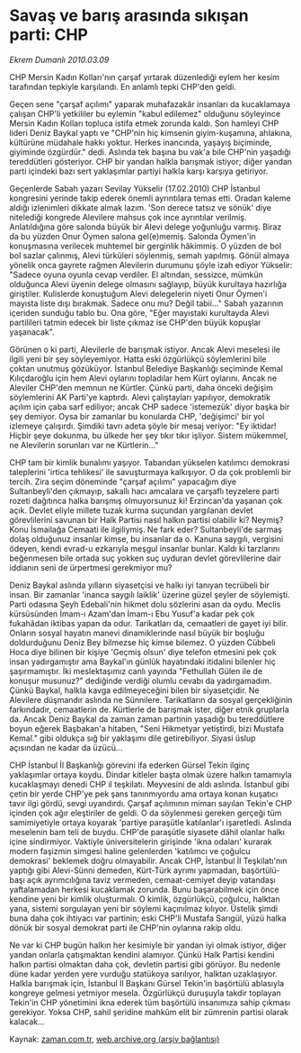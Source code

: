 # Savaş ve barış arasında sıkışan parti: CHP

*Ekrem Dumanlı 2010.03.09*

<td class="columnist-detail">
<p>CHP Mersin Kadın Kolları'nın çarşaf yırtarak düzenlediği eylem her kesim tarafından tepkiyle karşılandı. En anlamlı tepki CHP'den geldi.</p>
<p>
<div id="haberMetinDiv">
<p>Geçen sene "çarşaf açılımı" yaparak muhafazakâr insanları da kucaklamaya çalışan CHP'li yetkililer bu eylemin "kabul edilemez" olduğunu söyleyince Mersin Kadın Kolları topluca istifa etmek zorunda kaldı. Son hamleyi CHP lideri Deniz Baykal yaptı ve "CHP'nin hiç kimsenin giyim-kuşamına, ahlakına, kültürüne müdahale hakkı yoktur. Herkes inancında, yaşayış biçiminde, giyiminde özgürdür." dedi. Aslında tek başına bu vak'a bile CHP'nin yaşadığı tereddütleri gösteriyor. CHP bir yandan halkla barışmak istiyor; diğer yandan parti içindeki bazı sert yaklaşımlar partiyi halkla karşı karşıya getiriyor.
<p>Geçenlerde Sabah yazarı Sevilay Yükselir (17.02.2010) CHP İstanbul kongresini yerinde takip ederek önemli ayrıntılara temas etti. Oradan kaleme aldığı izlenimleri dikkate almak lazım. 'Son derece tatsız ve sönük' diye nitelediği kongrede Alevilere mahsus çok ince ayrıntılar verilmiş. Anlatıldığına göre salonda büyük bir Alevi delege yoğunluğu varmış. Biraz da bu yüzden Onur Öymen salona gel(e)memiş. Salonda Öymen'in konuşmasına verilecek muhtemel bir gerginlik hâkimmiş. O yüzden de bol bol sazlar çalınmış, Alevi türküleri söylenmiş, semah yapılmış. Gönül almaya yönelik onca gayrete rağmen Alevilerin durumunu şöyle izah ediyor Yükselir: "Sadece oyuna oyunla cevap verdiler. El altından, sessizce, mümkün olduğunca Alevi üyenin delege olmasını sağlayıp, büyük kurultaya hazırlığa giriştiler. Kulislerde konuştuğum Alevi delegelerin niyeti Onur Öymen'i mayısta liste dışı bırakmak. Sadece onu mu? Değil tabii..." Sabah yazarının içeriden sunduğu tablo bu. Ona göre, "Eğer mayıstaki kurultayda Alevi partilileri tatmin edecek bir liste çıkmaz ise CHP'den büyük kopuşlar yaşanacak".
<p>Görünen o ki parti, Alevilerle de barışmak istiyor. Ancak Alevi meselesi ile ilgili yeni bir şey söyleyemiyor. Hatta eski özgürlükçü söylemlerini bile çoktan unutmuş gözüküyor. İstanbul Belediye Başkanlığı seçiminde Kemal Kılıçdaroğlu için hem Alevi oylarını topladılar hem Kürt oylarını. Ancak ne Aleviler CHP'den memnun ne Kürtler. Çünkü parti, daha önceki değişim söylemlerini AK Parti'ye kaptırdı. Alevi çalıştayları yapılıyor, demokratik açılım için çaba sarf ediliyor; ancak CHP sadece 'istemezük' diyor başka bir şey demiyor. Oysa bir zamanlar bu konularda CHP, 'değişimci' bir yol izlemeye çalışırdı. Şimdiki tavrı adeta şöyle bir mesaj veriyor: "Ey iktidar! Hiçbir şeye dokunma, bu ülkede her şey tıkır tıkır işliyor. Sistem mükemmel, ne Alevilerin sorunları var ne Kürtlerin..."
<p>CHP tam bir kimlik bunalımı yaşıyor. Tabandan yükselen katılımcı demokrasi taleplerini 'irtica tehlikesi' ile savuşturmaya kalkışıyor. O da çok problemli bir tercih. Zira seçim döneminde "çarşaf açılımı" yapacağım diye Sultanbeyli'den çıkmayıp, sakallı hacı amcalara ve çarşaflı teyzelere parti rozeti dağıtınca halka barışmış olmuyorsunuz ki! Erzincan'da yaşanan çok açık. Devlet eliyle millete tuzak kurma suçundan yargılanan devlet görevlilerini savunan bir Halk Partisi nasıl halkın partisi olabilir ki? Neymiş? Konu İsmailağa Cemaati ile ilgiliymiş. Ne fark eder? Sultanbeyli'de sarmaş dolaş olduğunuz insanlar kimse, bu insanlar da o. Kanuna saygılı, vergisini ödeyen, kendi evrad-u ezkarıyla meşgul insanlar bunlar. Kaldı ki tarzlarını beğenmesen bile ortada suç yokken suç uyduran devlet görevlilerine dair iddianın seni de ürpertmesi gerekmiyor mu?
<p>Deniz Baykal aslında yılların siyasetçisi ve halkı iyi tanıyan tecrübeli bir insan. Bir zamanlar 'inanca saygılı laiklik' üzerine güzel şeyler de söylemişti. Parti odasına Şeyh Edebali'nin hikmet dolu sözlerini asan da oydu. Meclis kürsüsünden İmam-ı Azam'dan İmam-ı Ebu Yusuf'a kadar pek çok fukahâdan iktibas yapan da odur. Tarikatları da, cemaatleri de gayet iyi bilir. Onların sosyal hayatın manevi dinamiklerinde nasıl büyük bir boşluğu doldurduğunu Deniz Bey bilmezse hiç kimse bilemez. O yüzden Cübbeli Hoca diye bilinen bir kişiye 'Geçmiş olsun' diye telefon etmesini pek çok insan yadırgamıştır ama Baykal'ın günlük hayatındaki itidalini bilenler hiç şaşırmamıştır. İki meslektaşımız canlı yayında "Fethullah Gülen ile de konuşur musunuz?" dediğinde verdiği olumlu cevabı da yadırgamadım. Çünkü Baykal, halkla kavga edilmeyeceğini bilen bir siyasetçidir. Ne Alevilere düşmandır aslında ne Sünnilere. Tarikatların da sosyal gerçekliğinin farkındadır, cemaatlerin de. Kürtlerle de barışmak ister, diğer etnik gruplarla da. Ancak Deniz Baykal da zaman zaman partinin yaşadığı bu tereddütlere boyun eğerek Başbakan'a hitaben, "Seni Hikmetyar yetiştirdi, bizi Mustafa Kemal." gibi oldukça sığ bir yaklaşımı dile getirebiliyor. Siyasi üslup açısından ne kadar da üzücü...
<p>CHP İstanbul İl Başkanlığı görevini ifa ederken Gürsel Tekin ilginç yaklaşımlar ortaya koydu. Dindar kitleler başta olmak üzere halkın tamamıyla kucaklaşmayı denedi CHP il teşkilatı. Meyvesini de aldı aslında. İstanbul gibi çetin bir yerde CHP'ye pek şans tanınmıyordu ama ortaya konan kuşatıcı tavır ilgi gördü, sevgi uyandırdı. Çarşaf açılımının mimarı sayılan Tekin'e CHP içinden çok ağır eleştiriler de geldi. O da söylenmesi gereken gerçeği tüm samimiyetiyle ortaya koyarak 'partiye paraşütle katılanlar'ı işaretledi. Aslında meselenin bam teli de buydu. CHP'de paraşütle siyasete dâhil olanlar halkı içine sindirmiyor. Vaktiyle üniversitelerin girişinde 'ikna odaları' kurarak modern faşizmin simgesi haline gelenlerden 'katılımcı ve çoğulcu demokrasi' beklemek doğru olmayabilir. Ancak CHP, İstanbul İl Teşkilatı'nın yaptığı gibi Alevi-Sünni demeden, Kürt-Türk ayrımı yapmadan, başörtülü-başı açık ayrımcılığına taviz vermeden, cemaat-cemiyet deyip vatandaşı yaftalamadan herkesi kucaklamak zorunda. Bunu başarabilmek için önce kendine yeni bir kimlik oluşturmalı. O kimlik, özgürlükçü, çoğulcu, halktan yana, sistemi sorgulayan yeni bir söylemi kaçınılmaz kılıyor. Üstelik şimdi buna daha çok ihtiyacı var partinin; eski CHP'li Mustafa Sarıgül, yüzü halka dönük bir sosyal demokrat parti ile CHP'nin oylarına rakip oldu.
<p>Ne var ki CHP bugün halkın her kesimiyle bir yandan iyi olmak istiyor, diğer yandan onlarla çatışmaktan kendini alamıyor. Çünkü Halk Partisi kendini halkın partisi olmaktan daha çok, devletin partisi gibi görüyor. Bu nedenle düne kadar yerden yere vurduğu statükoya sarılıyor, halktan uzaklaşıyor. Halkla barışmak için, İstanbul İl Başkanı Gürsel Tekin'in başörtülü ablasıyla kongreye gelmesi yetmiyor mesela. Özgürlükçü duruşuyla takdir toplayan Tekin'in CHP yönetimini ikna ederek tüm başörtülü insanımıza sahip çıkması gerekiyor. Yoksa CHP, sahil şeridine mahkûm elit bir zümrenin partisi olarak kalacak...</p></p></p></p></p></p></p></div>
</p>
<a href="http://web.archive.org/web/20110107125510/mailto:e.dumanli@zaman.com.tr">
</a></td>

Kaynak: [zaman.com.tr](http://zaman.com.tr/yazar.do?yazino=959456), [web.archive.org (arşiv bağlantısı)](http://web.archive.org/web/20110107125510/http://www.zaman.com.tr/yazar.do?yazino=959456)
